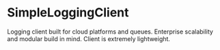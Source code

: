 # SimpleLoggingClient
Logging client built for cloud platforms and queues. Enterprise scalability and modular build in mind. Client is extremely lightweight. 
